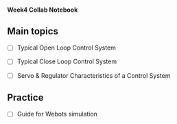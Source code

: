 #### Week4 Collab Notebook

Main topics
--------------------------------
- [ ] Typical Open Loop Control System
 
- [ ] Typical Close Loop Control System

- [ ] Servo & Regulator Characteristics of a Control System


Practice 
--------------------------------
- [ ] Guide for Webots simulation
